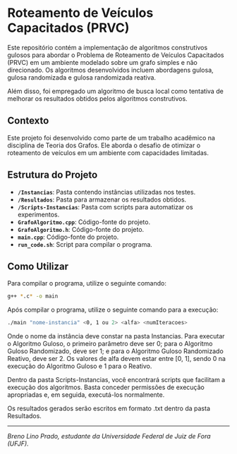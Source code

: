 # Roteamento de Veículos Capacitados (PRVC)

Este repositório contém a implementação de algoritmos construtivos gulosos para abordar o Problema de Roteamento de Veículos Capacitados (PRVC) em um ambiente modelado sobre um grafo simples e não direcionado. Os algoritmos desenvolvidos incluem abordagens gulosa, gulosa randomizada e gulosa randomizada reativa.

Além disso, foi empregado um algoritmo de busca local como tentativa de melhorar os resultados obtidos pelos algoritmos construtivos.
## Contexto

Este projeto foi desenvolvido como parte de um trabalho acadêmico na disciplina de Teoria dos Grafos. Ele aborda o desafio de otimizar o roteamento de veículos em um ambiente com capacidades limitadas.

## Estrutura do Projeto

- **`/Instancias`**: Pasta contendo instâncias utilizadas nos testes.
- **`/Resultados`**: Pasta para armazenar os resultados obtidos.
- **`/Scripts-Instancias`**: Pasta com scripts para automatizar os experimentos.
- **`GrafoAlgoritmo.cpp`**: Código-fonte do projeto.
- **`GrafoAlgoritmo.h`**: Código-fonte do projeto.
- **`main.cpp`**: Código-fonte do projeto.
- **`run_code.sh`**: Script para compilar o programa.

## Como Utilizar

Para compilar o programa, utilize o seguinte comando:

```bash
g++ *.c* -o main
```

Após compilar o programa, utilize o seguinte comando para a execução:

```bash
./main "nome-instancia" <0, 1 ou 2> <alfa> <numIteracoes>
```

Onde o nome da instância deve constar na pasta Instancias. Para executar o Algoritmo Guloso, o primeiro parâmetro deve ser 0; para o Algoritmo Guloso Randomizado, deve ser 1; e para o Algoritmo Guloso Randomizado Reativo, deve ser 2. Os valores de alfa devem estar entre [0, 1], sendo 0 na execução do Algoritmo Guloso e 1 para o Reativo.

Dentro da pasta Scripts-Instancias, você encontrará scripts que facilitam a execução dos algoritmos. Basta conceder permissões de execução apropriadas e, em seguida, executá-los normalmente.

Os resultados gerados serão escritos em formato .txt dentro da pasta Resultados.

---

*Breno Lino Prado, estudante da Universidade Federal de Juiz de Fora (UFJF).*
